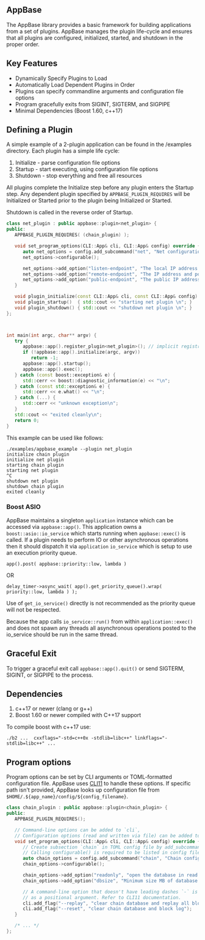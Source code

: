 AppBase
--------------

The AppBase library provides a basic framework for building applications from
a set of plugins. AppBase manages the plugin life-cycle and ensures that all
plugins are configured, initialized, started, and shutdown in the proper order.

## Key Features

- Dynamically Specify Plugins to Load
- Automatically Load Dependent Plugins in Order
- Plugins can specify commandline arguments and configuration file options
- Program gracefully exits from SIGINT, SIGTERM, and SIGPIPE
- Minimal Dependencies (Boost 1.60, c++17)

## Defining a Plugin

A simple example of a 2-plugin application can be found in the /examples directory. Each plugin has
a simple life cycle:

1. Initialize - parse configuration file options
2. Startup - start executing, using configuration file options
3. Shutdown - stop everything and free all resources

All plugins complete the Initialize step before any plugin enters the Startup step. Any dependent plugin specified
by `APPBASE_PLUGIN_REQUIRES` will be Initialized or Started prior to the plugin being Initialized or Started. 

Shutdown is called in the reverse order of Startup. 

``` c++
class net_plugin : public appbase::plugin<net_plugin> {
public:
   APPBASE_PLUGIN_REQUIRES( (chain_plugin) );

   void set_program_options(CLI::App& cli, CLI::App& config) override {
      auto net_options = config.add_subcommand("net", "Net configuration");
      net_options->configurable();

      net_options->add_option("listen-endpoint", "The local IP address and port to listen for incoming connections.")->default_str("127.0.0.1:9876");
      net_options->add_option("remote-endpoint", "The IP address and port of a remote peer to sync with.")->take_all();
      net_options->add_option("public-endpoint", "The public IP address and port that should be advertized to peers.")->default_str("0.0.0.0:9876");
   }

   void plugin_initialize(const CLI::App& cli, const CLI::App& config) { std::cout << "initialize net plugin\n"; }
   void plugin_startup()  { std::cout << "starting net plugin \n"; }
   void plugin_shutdown() { std::cout << "shutdown net plugin \n"; }
};



int main(int argc, char** argv) {
   try {
      appbase::app().register_plugin<net_plugin>(); // implicit registration of chain_plugin dependency
      if (!appbase::app().initialize(argc, argv))
         return -1;
      appbase::app().startup();
      appbase::app().exec();
   } catch (const boost::exception& e) {
      std::cerr << boost::diagnostic_information(e) << "\n";
   } catch (const std::exception& e) {
      std::cerr << e.what() << "\n";
   } catch (...) {
      std::cerr << "unknown exception\n";
   }
   std::cout << "exited cleanly\n";
   return 0;
}
```

This example can be used like follows:

```
./examples/appbase_example --plugin net_plugin
initialize chain plugin
initialize net plugin
starting chain plugin
starting net plugin
^C
shutdown net plugin
shutdown chain plugin
exited cleanly
```

### Boost ASIO 

AppBase maintains a singleton `application` instance which can be accessed via `appbase::app()`.  This 
application owns a `boost::asio::io_service` which starts running when `appbase::exec()` is called. If 
a plugin needs to perform IO or other asynchronous operations then it should dispatch it via `application`
`io_service` which is setup to use an execution priority queue.
```
app().post( appbase::priority::low, lambda )
```
OR
```
delay_timer->async_wait( app().get_priority_queue().wrap( priority::low, lambda ) );
```
Use of `get_io_service()` directly is not recommended as the priority queue will not be respected. 

Because the app calls `io_service::run()` from within `application::exec()` and does not spawn any threads
all asynchronous operations posted to the io_service should be run in the same thread.  

## Graceful Exit 

To trigger a graceful exit call `appbase::app().quit()` or send SIGTERM, SIGINT, or SIGPIPE to the process.

## Dependencies 

1. c++17 or newer  (clang or g++)
2. Boost 1.60 or newer compiled with C++17 support

To compile boost with c++17 use:

```
./b2 ...  cxxflags="-std=c++0x -stdlib=libc++" linkflags="-stdlib=libc++" ...
```

## Program options

Program options can be set by CLI arguments or TOML-formatted configuration
file. AppBase uses [CLI11](https://github.com/CLIUtils/CLI11) to handle these
options. If specific path isn't provided, AppBase looks up configuration file
from `$HOME/.${app_name}/config/${config_filename}`.

``` c++
class chain_plugin : public appbase::plugin<chain_plugin> {
public:
   APPBASE_PLUGIN_REQUIRES();

   // Command-line options can be added to `cli`,
   // Configuration options (read and written via file) can be added to `config`.
   void set_program_options(CLI::App& cli, CLI::App& config) override {
      // Create subsection `chain` in TOML config file by add_subcommand.
      // Calling configurable() is required to be listed in config file.
      auto chain_options = config.add_subcommand("chain", "Chain configuration");
      chain_options->configurable();

      chain_options->add_option("readonly", "open the database in read only mode");
      chain_options->add_option("dbsize", "Minimum size MB of database shared memory file")->default_val(8 * 1024ULL);

      // A command-line option that doesn't have leading dashes `-` is considered
      // as a positional argument. Refer to CLI11 documentation.
      cli.add_flag("--replay", "clear chain database and replay all blocks");
      cli.add_flag("--reset", "clear chain database and block log");
   }

   /* ... */
};
```

